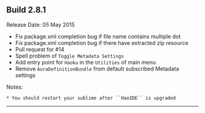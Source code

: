 Build 2.8.1
-----------
Release Date: 05 May 2015

* Fix package.xml completion bug if file name contains multiple dot
* Fix package.xml completion bug if there have extracted zip resource
* Pull request for #14
* Spell problem of `Toggle Metadata Settings`
* Add entry point for ``Haoku`` in the ``Utilities`` of main menu
* Remove ``AuraDefinitionBundle`` from default subscribed Metadata settings

Notes:

    * You should restart your sublime after ``HaoIDE`` is upgraded
-----------